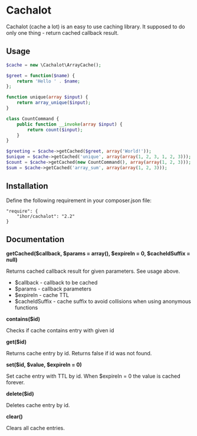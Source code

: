 Cachalot
========

Cachalot (cache a lot) is an easy to use caching library. It supposed to do only one thing - return cached callback result.

Usage
-----
```php
$cache = new \Cachalot\ArrayCache();

$greet = function($name) {
    return 'Hello ' . $name;
};

function unique(array $input) {
    return array_unique($input);
}

class CountCommand {
    public function __invoke(array $input) {
        return count($input);
    }
}

$greeting = $cache->getCached($greet, array('World!'));
$unique = $cache->getCached('unique', array(array(1, 2, 3, 1, 2, 3)));
$count = $cache->getCached(new CountCommand(), array(array(1, 2, 3)));
$sum = $cache->getCached('array_sum', array(array(1, 2, 3)));
```

Installation
------------
Define the following requirement in your composer.json file:
```
"require": {
    "ihor/cachalot": "2.2"
}
```

Documentation
-------------
**getCached($callback, $params = array(), $expireIn = 0, $cacheIdSuffix = null)**

Returns cached callback result for given parameters. See usage above.

* $callback - callback to be cached
* $params - callback parameters
* $expireIn - cache TTL
* $cacheIdSuffix - cache suffix to avoid collisions when using anonymous functions


**contains($id)**

Checks if cache contains entry with given id

**get($id)**

Returns cache entry by id. Returns false if id was not found.

**set($id, $value, $expireIn = 0)**

Set cache entry with TTL by id. When $expireIn = 0 the value is cached forever.

**delete($id)**

Deletes cache entry by id.

**clear()**

Clears all cache entries.
